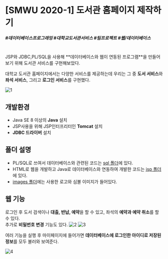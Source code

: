 # [SMWU 2020-1] 도서관 홈페이지 제작하기 
##### #데이터베이스프로그래밍 #대학교도서관서비스 #팀프로젝트 #웹/데이터베이스
<br>
JSP와 JDBC,PL/SQL을 사용해 **데이터베이스와 웹이 연동된 프로그램**을 만들어보기 위해 도서관 서비스를 구현해보았다.<br>

대학교 도서관 홈페이지에서는 다양한 서비스를 제공하는데 우리는 그 중 **도서 서비스**와 **좌석 서비스**, 그리고 **로그인 서비스**를 구현했다.<br>

![1](https://user-images.githubusercontent.com/66738234/123346002-4553e680-d592-11eb-8645-dac94bbfa957.jpg)

개발환경
---
- Java SE 8 이상의 **Java** 설치
- JSP사용을 위해 JSP인터프리터인 **Tomcat** 설치 
- **JDBC 드라이버** 설치

폴더 설명
---
- PL/SQL로 쓰여서 데이터베이스와 관련된 코드는 [sql 폴더](https://github.com/SeoK106/SMWU_2020-1_DBProgramming_project/tree/master/sql)에 있다.
- HTML로 웹을 개발하고 Java로 데이터베이스와 연동하여 개발한 코드는 [jsp 폴더](https://github.com/SeoK106/SMWU_2020-1_DBProgramming_project/tree/master/jsp)에 있다.  
- [images 폴더](https://github.com/SeoK106/SMWU_2020-1_DBProgramming_project/tree/master/images)에는 사용한 로고와 심볼 이미지가 들어있다. 


웹 기능
---
로그인 후 도서 검색이나 **대출, 반납, 예약**을 할 수 있고, 좌석의 **예약과 예약 취소**를 할 수 있다.<br>
추가로 **비밀번호 변경** 기능도 있다. 
![2](https://user-images.githubusercontent.com/66738234/123346572-97e1d280-d593-11eb-8f57-20699c7a3124.jpg)
![3](https://user-images.githubusercontent.com/66738234/123346579-9adcc300-d593-11eb-8b06-c82a0ac67c41.jpg)

여러 기능을 실행 후 마이페이지에 들어가면 **데이터베이스에 로그인한 아이디로 저장된 정보**를 모두 불러와 보여준다.

![4](https://user-images.githubusercontent.com/66738234/123346517-78e34080-d593-11eb-86c9-78fb3ec93835.jpg)
